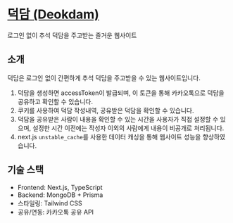 # [덕담 (Deokdam)](https://deokdam.vercel.app/)
로그인 없이 추석 덕담을 주고받는 즐거운 웹사이트

## 소개
덕담은 로그인 없이 간편하게 추석 덕담을 주고받을 수 있는 웹사이트입니다.
1. 덕담을 생성하면 accessToken이 발급되며, 이 토큰을 통해 카카오톡으로 덕담을 공유하고 확인할 수 있습니다.
2. 쿠키를 사용하여 덕담 작성내역, 공유받은 덕담을 확인할 수 있습니다.
3. 덕담을 공유받은 사람이 내용을 확인할 수 있는 시간을 사용자가 직접 설정할 수 있으며, 설정한 시간 이전에는 작성자 이외의 사람에게 내용이 비공개로 처리됩니다.
4. next.js `unstable_cache`를 사용한 데이터 캐싱을 통해 웹사이트 성능을 향상하였습니다.

## 기술 스택
- Frontend: Next.js, TypeScript
- Backend: MongoDB + Prisma
- 스타일링: Tailwind CSS
-	공유/연동: 카카오톡 공유 API
